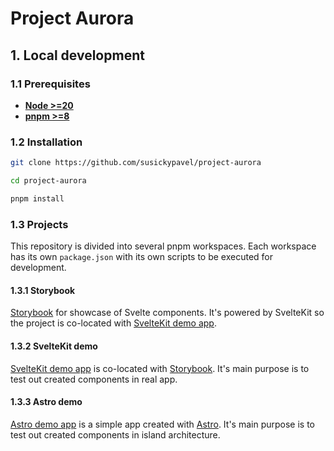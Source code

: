 # Project Aurora

## 1. Local development

### 1.1 Prerequisites

- [**Node >=20**](https://nodejs.org/en)
- [**pnpm >=8**](https://pnpm.io)

### 1.2 Installation

```sh
git clone https://github.com/susickypavel/project-aurora

cd project-aurora

pnpm install
```

### 1.3 Projects

This repository is divided into several pnpm workspaces. Each workspace has its own `package.json` with its own scripts to be executed for development.

#### 1.3.1 Storybook

[Storybook](./projects/sveltekit-demo) for showcase of Svelte components. It's powered by SvelteKit so the project is co-located with [SvelteKit demo app](./projects/sveltekit-demo/).

#### 1.3.2 SvelteKit demo

[SvelteKit demo app](./projects/sveltekit-demo/) is co-located with [Storybook](./projects/storybook/). It's main purpose is to test out created components in real app.

#### 1.3.3 Astro demo

[Astro demo app](./projects/astro-demo/) is a simple app created with [Astro](https://astro.build/). It's main purpose is to test out created components in island architecture.
